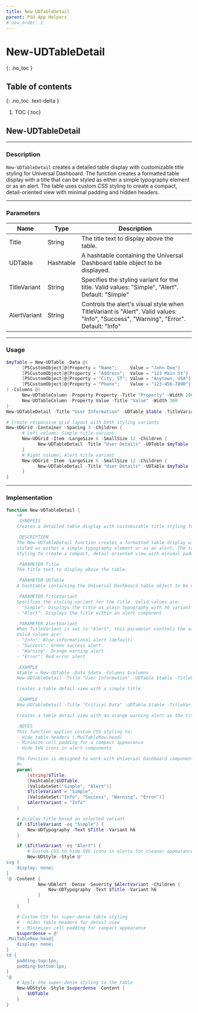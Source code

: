 ```yaml
---
title: New-UDTableDetail
parent: PSU App Helpers
# nav_order: 1
---
```


# New-UDTableDetail
{: .no_toc }

## Table of contents
{: .no_toc .text-delta }

1. TOC
{:toc}

## New-UDTableDetail

---

### Description

`New-UDTableDetail` creates a detailed table display with customizable title styling for Universal Dashboard. The function creates a formatted table display with a title that can be styled as either a simple typography element or as an alert. The table uses custom CSS styling to create a compact, detail-oriented view with minimal padding and hidden headers.

---

### Parameters

| Name         | Type         | Description                                                                                      |
|--------------|--------------|--------------------------------------------------------------------------------------------------|
| Title        | String       | The title text to display above the table.                                                      |
| UDTable      | Hashtable    | A hashtable containing the Universal Dashboard table object to be displayed.                     |
| TitleVariant | String       | Specifies the styling variant for the title. Valid values: "Simple", "Alert". Default: "Simple" |
| AlertVariant | String       | Controls the alert's visual style when TitleVariant is "Alert". Valid values: "Info", "Success", "Warning", "Error". Default: "Info" |

---

### Usage

```powershell
$myTable = New-UDTable -Data @(
      [PSCustomObject]@{Property = "Name";     Value = "John Doe"}
      [PSCustomObject]@{Property = "Address";  Value = "123 Main St"}
      [PSCustomObject]@{Property = "City, ST"; Value = "Anytown, USA"}
      [PSCustomObject]@{Property = "Phone";    Value = "123-456-7890"}
) -Columns @(
      New-UDTableColumn -Property Property -Title "Property" -Width 200
      New-UDTableColumn -Property Value -Title "Value" -Width 300
)
New-UDTableDetail -Title "User Information" -UDTable $table -TitleVariant "Simple"
```

```powershell
# Create responsive grid layout with both styling variants
New-UDGrid -Container -Spacing 3 -Children {
      # Left column: Simple title variant
      New-UDGrid -Item -LargeSize 6 -SmallSize 12 -Children {
            New-UDTableDetail -Title "User Details" -UDTable $myTable -TitleVariant "Simple"
      }
      # Right column: Alert title variant
      New-UDGrid -Item -LargeSize 6 -SmallSize 12 -Children {
            New-UDTableDetail -Title "User Details" -UDTable $myTable -TitleVariant "Alert"
      }
}
```

---

### Implementation

```powershell
function New-UDTableDetail {
    <#
    .SYNOPSIS
    Creates a detailed table display with customizable title styling for Universal Dashboard.

    .DESCRIPTION
    The New-UDTableDetail function creates a formatted table display with a title that can be
    styled as either a simple typography element or as an alert. The table uses custom CSS
    styling to create a compact, detail-oriented view with minimal padding and hidden headers.

    .PARAMETER Title
    The title text to display above the table.

    .PARAMETER UDTable
    A hashtable containing the Universal Dashboard table object to be displayed.

    .PARAMETER TitleVariant
    Specifies the styling variant for the title. Valid values are:
    - "Simple": Displays the title as plain typography with h6 variant
    - "Alert": Displays the title within an alert component

    .PARAMETER AlertVariant
    When TitleVariant is set to "Alert", this parameter controls the alert's visual style.
    Valid values are:
    - "Info": Blue informational alert (default)
    - "Success": Green success alert
    - "Warning": Orange warning alert
    - "Error": Red error alert

    .EXAMPLE
    $table = New-UDTable -Data $data -Columns $columns
    New-UDTableDetail -Title "User Information" -UDTable $table -TitleVariant "Simple"

    Creates a table detail view with a simple title.

    .EXAMPLE
    New-UDTableDetail -Title "Critical Data" -UDTable $table -TitleVariant "Alert" -AlertVariant "Warning"

    Creates a table detail view with an orange warning alert as the title.

    .NOTES
    This function applies custom CSS styling to:
    - Hide table headers (.MuiTableRow-head)
    - Minimize cell padding for a compact appearance
    - Hide SVG icons in alert components

    The function is designed to work with Universal Dashboard components.
    #>
    param(
        [string]$Title,
        [hashtable]$UDTable,
        [ValidateSet("Simple", "Alert")]
        $TitleVariant = "Simple",
        [ValidateSet("Info", "Success", "Warning", "Error")]
        $AlertVariant = "Info"
    )

    # Display title based on selected variant
    if ($TitleVariant -eq "Simple") {
        New-UDTypography -Text $Title -Variant h6
    }

    if ($TitleVariant -eq "Alert") {
        # Custom CSS to hide SVG icons in alerts for cleaner appearance
        New-UDStyle -Style @'
svg {
    display: none;
}
'@ -Content {
            New-UDAlert -Dense -Severity $AlertVariant -Children {
                New-UDTypography -Text $Title -Variant h6
            }
        }
    }

    # Custom CSS for super-dense table styling
    # - Hides table headers for detail view
    # - Minimizes cell padding for compact appearance
    $superdense = @'
.MuiTableRow-head{
    display: none;
}
td {
    padding-top:1px;
    padding-bottom:1px;
}
'@
    # Apply the super-dense styling to the table
    New-UDStyle -Style $superdense -Content {
        $UDTable
    }
}
```